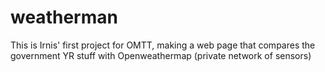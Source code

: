 # weatherman
This is Irnis' first project for OMTT, making a web page that compares the government YR stuff with Openweathermap (private network of sensors)
